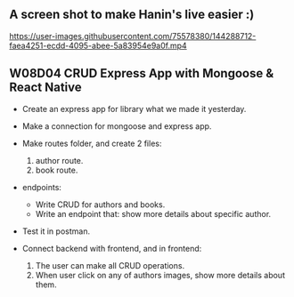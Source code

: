## A screen shot to make Hanin's live easier :)

https://user-images.githubusercontent.com/75578380/144288712-faea4251-ecdd-4095-abee-5a83954e9a0f.mp4

## W08D04 CRUD Express App with Mongoose & React Native

* Create an express app for library what we made it yesterday.
* Make a connection for mongoose and express app.
* Make routes folder, and create 2 files:
    1. author route.
    2. book route.
* endpoints:
    * Write CRUD for authors and books.
    * Write an endpoint that: show more details about specific author.

* Test it in postman.

* Connect backend with frontend, and in frontend:
    1. The user can make all CRUD operations.
    2. When user click on any of authors images, show more details about them.
